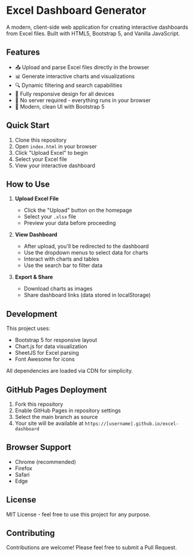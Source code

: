 # Excel Dashboard Generator

A modern, client-side web application for creating interactive dashboards from Excel files. Built with HTML5, Bootstrap 5, and Vanilla JavaScript.

## Features

- 📤 Upload and parse Excel files directly in the browser
- 📊 Generate interactive charts and visualizations
- 🔍 Dynamic filtering and search capabilities
- 📱 Fully responsive design for all devices
- 💾 No server required - everything runs in your browser
- 🎨 Modern, clean UI with Bootstrap 5

## Quick Start

1. Clone this repository
2. Open `index.html` in your browser
3. Click "Upload Excel" to begin
4. Select your Excel file
5. View your interactive dashboard

## How to Use

1. **Upload Excel File**
   - Click the "Upload" button on the homepage
   - Select your `.xlsx` file
   - Preview your data before proceeding

2. **View Dashboard**
   - After upload, you'll be redirected to the dashboard
   - Use the dropdown menus to select data for charts
   - Interact with charts and tables
   - Use the search bar to filter data

3. **Export & Share**
   - Download charts as images
   - Share dashboard links (data stored in localStorage)

## Development

This project uses:
- Bootstrap 5 for responsive layout
- Chart.js for data visualization
- SheetJS for Excel parsing
- Font Awesome for icons

All dependencies are loaded via CDN for simplicity.

## GitHub Pages Deployment

1. Fork this repository
2. Enable GitHub Pages in repository settings
3. Select the main branch as source
4. Your site will be available at `https://[username].github.io/excel-dashboard`

## Browser Support

- Chrome (recommended)
- Firefox
- Safari
- Edge

## License

MIT License - feel free to use this project for any purpose.

## Contributing

Contributions are welcome! Please feel free to submit a Pull Request. 